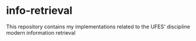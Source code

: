 # info-retrieval
This repository contains my implementations related to the UFES' discipline modern information retrieval
